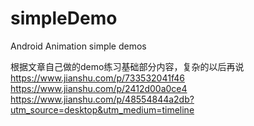 # simpleDemo
Android Animation simple demos

根据文章自己做的demo练习基础部分内容，复杂的以后再说
https://www.jianshu.com/p/733532041f46
https://www.jianshu.com/p/2412d00a0ce4
https://www.jianshu.com/p/48554844a2db?utm_source=desktop&utm_medium=timeline
